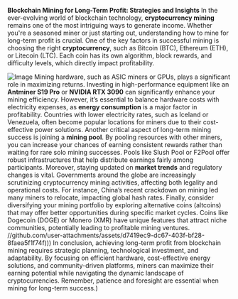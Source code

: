 **Blockchain Mining for Long-Term Profit: Strategies and Insights**
In the ever-evolving world of blockchain technology, **cryptocurrency mining** remains one of the most intriguing ways to generate income. Whether you're a seasoned miner or just starting out, understanding how to mine for long-term profit is crucial. One of the key factors in successful mining is choosing the right **cryptocurrency**, such as Bitcoin (BTC), Ethereum (ETH), or Litecoin (LTC). Each coin has its own algorithm, block rewards, and difficulty levels, which directly impact profitability.

![Image](https://github.com/user-attachments/assets/d7419ec9-dc67-403f-bf28-8faea5f1f74f)
Mining hardware, such as ASIC miners or GPUs, plays a significant role in maximizing returns. Investing in high-performance equipment like an **Antminer S19 Pro** or **NVIDIA RTX 3090** can significantly enhance your mining efficiency. However, it’s essential to balance hardware costs with electricity expenses, as **energy consumption** is a major factor in profitability. Countries with lower electricity rates, such as Iceland or Venezuela, often become popular locations for miners due to their cost-effective power solutions.
Another critical aspect of long-term mining success is joining a **mining pool**. By pooling resources with other miners, you can increase your chances of earning consistent rewards rather than waiting for rare solo mining successes. Pools like Slush Pool or F2Pool offer robust infrastructures that help distribute earnings fairly among participants.
Moreover, staying updated on **market trends** and regulatory changes is vital. Governments around the globe are increasingly scrutinizing cryptocurrency mining activities, affecting both legality and operational costs. For instance, China’s recent crackdown on mining led many miners to relocate, impacting global hash rates.
Finally, consider diversifying your mining portfolio by exploring alternative coins (altcoins) that may offer better opportunities during specific market cycles. Coins like Dogecoin (DOGE) or Monero (XMR) have unique features that attract niche communities, potentially leading to profitable mining ventures.
 //github.com/user-attachments/assets/d7419ec9-dc67-403f-bf28-8faea5f1f74f)))
In conclusion, achieving long-term profit from blockchain mining requires strategic planning, technological investment, and adaptability. By focusing on efficient hardware, cost-effective energy solutions, and community-driven platforms, miners can maximize their earning potential while navigating the dynamic landscape of cryptocurrencies. Remember, patience and foresight are essential when mining for long-term success.)
